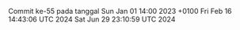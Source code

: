 Commit ke-55 pada tanggal Sun Jan 01 14:00 2023 +0100
Fri Feb 16 14:43:06 UTC 2024
Sat Jun 29 23:10:59 UTC 2024
